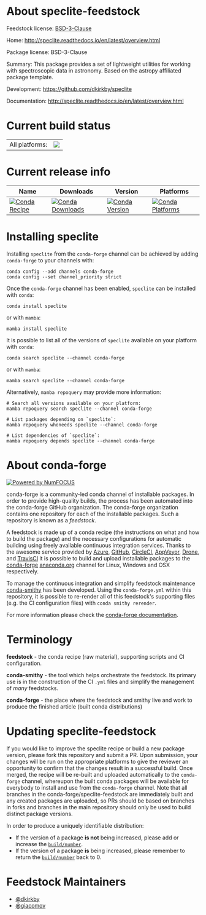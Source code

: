 About speclite-feedstock
========================

Feedstock license: [BSD-3-Clause](https://github.com/conda-forge/speclite-feedstock/blob/main/LICENSE.txt)

Home: http://speclite.readthedocs.io/en/latest/overview.html

Package license: BSD-3-Clause

Summary: This package provides a set of lightweight utilities for working with spectroscopic data in astronomy. Based on the astropy affiliated package template.

Development: https://github.com/dkirkby/speclite

Documentation: http://speclite.readthedocs.io/en/latest/overview.html

Current build status
====================


<table><tr><td>All platforms:</td>
    <td>
      <a href="https://dev.azure.com/conda-forge/feedstock-builds/_build/latest?definitionId=1942&branchName=main">
        <img src="https://dev.azure.com/conda-forge/feedstock-builds/_apis/build/status/speclite-feedstock?branchName=main">
      </a>
    </td>
  </tr>
</table>

Current release info
====================

| Name | Downloads | Version | Platforms |
| --- | --- | --- | --- |
| [![Conda Recipe](https://img.shields.io/badge/recipe-speclite-green.svg)](https://anaconda.org/conda-forge/speclite) | [![Conda Downloads](https://img.shields.io/conda/dn/conda-forge/speclite.svg)](https://anaconda.org/conda-forge/speclite) | [![Conda Version](https://img.shields.io/conda/vn/conda-forge/speclite.svg)](https://anaconda.org/conda-forge/speclite) | [![Conda Platforms](https://img.shields.io/conda/pn/conda-forge/speclite.svg)](https://anaconda.org/conda-forge/speclite) |

Installing speclite
===================

Installing `speclite` from the `conda-forge` channel can be achieved by adding `conda-forge` to your channels with:

```
conda config --add channels conda-forge
conda config --set channel_priority strict
```

Once the `conda-forge` channel has been enabled, `speclite` can be installed with `conda`:

```
conda install speclite
```

or with `mamba`:

```
mamba install speclite
```

It is possible to list all of the versions of `speclite` available on your platform with `conda`:

```
conda search speclite --channel conda-forge
```

or with `mamba`:

```
mamba search speclite --channel conda-forge
```

Alternatively, `mamba repoquery` may provide more information:

```
# Search all versions available on your platform:
mamba repoquery search speclite --channel conda-forge

# List packages depending on `speclite`:
mamba repoquery whoneeds speclite --channel conda-forge

# List dependencies of `speclite`:
mamba repoquery depends speclite --channel conda-forge
```


About conda-forge
=================

[![Powered by
NumFOCUS](https://img.shields.io/badge/powered%20by-NumFOCUS-orange.svg?style=flat&colorA=E1523D&colorB=007D8A)](https://numfocus.org)

conda-forge is a community-led conda channel of installable packages.
In order to provide high-quality builds, the process has been automated into the
conda-forge GitHub organization. The conda-forge organization contains one repository
for each of the installable packages. Such a repository is known as a *feedstock*.

A feedstock is made up of a conda recipe (the instructions on what and how to build
the package) and the necessary configurations for automatic building using freely
available continuous integration services. Thanks to the awesome service provided by
[Azure](https://azure.microsoft.com/en-us/services/devops/), [GitHub](https://github.com/),
[CircleCI](https://circleci.com/), [AppVeyor](https://www.appveyor.com/),
[Drone](https://cloud.drone.io/welcome), and [TravisCI](https://travis-ci.com/)
it is possible to build and upload installable packages to the
[conda-forge](https://anaconda.org/conda-forge) [anaconda.org](https://anaconda.org/)
channel for Linux, Windows and OSX respectively.

To manage the continuous integration and simplify feedstock maintenance
[conda-smithy](https://github.com/conda-forge/conda-smithy) has been developed.
Using the ``conda-forge.yml`` within this repository, it is possible to re-render all of
this feedstock's supporting files (e.g. the CI configuration files) with ``conda smithy rerender``.

For more information please check the [conda-forge documentation](https://conda-forge.org/docs/).

Terminology
===========

**feedstock** - the conda recipe (raw material), supporting scripts and CI configuration.

**conda-smithy** - the tool which helps orchestrate the feedstock.
                   Its primary use is in the construction of the CI ``.yml`` files
                   and simplify the management of *many* feedstocks.

**conda-forge** - the place where the feedstock and smithy live and work to
                  produce the finished article (built conda distributions)


Updating speclite-feedstock
===========================

If you would like to improve the speclite recipe or build a new
package version, please fork this repository and submit a PR. Upon submission,
your changes will be run on the appropriate platforms to give the reviewer an
opportunity to confirm that the changes result in a successful build. Once
merged, the recipe will be re-built and uploaded automatically to the
`conda-forge` channel, whereupon the built conda packages will be available for
everybody to install and use from the `conda-forge` channel.
Note that all branches in the conda-forge/speclite-feedstock are
immediately built and any created packages are uploaded, so PRs should be based
on branches in forks and branches in the main repository should only be used to
build distinct package versions.

In order to produce a uniquely identifiable distribution:
 * If the version of a package **is not** being increased, please add or increase
   the [``build/number``](https://docs.conda.io/projects/conda-build/en/latest/resources/define-metadata.html#build-number-and-string).
 * If the version of a package **is** being increased, please remember to return
   the [``build/number``](https://docs.conda.io/projects/conda-build/en/latest/resources/define-metadata.html#build-number-and-string)
   back to 0.

Feedstock Maintainers
=====================

* [@dkirkby](https://github.com/dkirkby/)
* [@giacomov](https://github.com/giacomov/)

